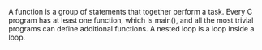 A function is a group of statements that together perform a task. Every C program has at least one function, which is main(), and all the most trivial programs can define additional functions.
A nested loop is a loop inside a loop.
